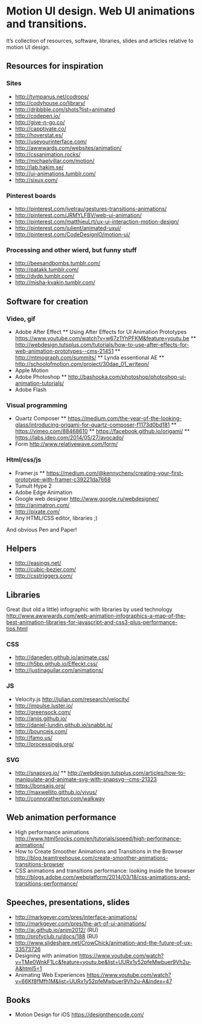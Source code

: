 # Motion UI design. Web UI animations and transitions.
It’s collection of resources, software, libraries, slides and articles relative to motion UI design.

## Resources for inspiration
### Sites
* http://tympanus.net/codrops/
* http://codyhouse.co/library/
* http://dribbble.com/shots?list=animated
* http://codepen.io/
* http://give-n-go.co/
* http://capptivate.co/
* http://hoverstat.es/
* http://useyourinterface.com/
* http://awwwards.com/websites/animation/
* http://cssanimation.rocks/
* http://michaelvillar.com/motion/
* http://lab.hakim.se/
* http://ui-animations.tumblr.com/
* http://sixux.com/

### Pinterest boards
* http://pinterest.com/jvetrau/gestures-transitions-animations/
* http://pinterest.com/JRMYLFBV/web-ui-animation/
* http://pinterest.com/matthieuLrt/ux-ui-interaction-motion-design/
* http://pinterest.com/julient/animated-uxui/
* http://pinterest.com/CodeDesignIO/motion-ui/

### Processing and other wierd, but funny stuff
* http://beesandbombs.tumblr.com/
* http://patakk.tumblr.com/
* http://dvdp.tumblr.com/
* http://misha-kvakin.tumblr.com/

## Software for creation
### Video, gif
* Adobe After Effect
** Using After Effects for UI Animation Prototypes https://www.youtube.com/watch?v=w67z1YhPFKM&feature=youtu.be
** http://webdesign.tutsplus.com/tutorials/how-to-use-after-effects-for-web-animation-prototypes--cms-21451
** http://mtmograph.com/summits/
** Lynda essentional AE
** http://schoolofmotion.com/project/30dae_01_writeon/
* Apple Motion
* Adobe Photoshop
** http://bashooka.com/photoshop/photoshop-ui-animation-tutorials/
* Adobe Flash

### Visual programming
* Quartz Composer
** https://medium.com/the-year-of-the-looking-glass/introducing-origami-for-quartz-composer-f1173d0bd181
** https://vimeo.com/88468610
** https://facebook.github.io/origami/
** https://labs.ideo.com/2014/05/27/avocado/
* Form http://www.relativewave.com/form/

### Html/css/js
* Framer.js
** https://medium.com/@kennycheny/creating-your-first-prototype-with-framer-c39221da7668
* Tumult Hype 2
* Adobe Edge Animation
* Google web designer http://www.google.ru/webdesigner/ 
* http://animatron.com/
* http://pixate.com/
* Any HTML/CSS editor, libraries ;)

And obvious Pen and Paper!

## Helpers
* http://easings.net/
* http://cubic-bezier.com/
* http://csstriggers.com/

## Libraries
Great (but old a little) infographic with libraries by used technology 
http://www.awwwards.com/web-animation-infographics-a-map-of-the-best-animation-libraries-for-javascript-and-css3-plus-performance-tips.html

### CSS
* http://daneden.github.io/animate.css/
* http://h5bp.github.io/Effeckt.css/
* http://justinaguilar.com/animations/

### JS
* Velocity.js http://julian.com/research/velocity/
* http://impulse.luster.io/
* http://greensock.com/
* http://anijs.github.io/
* http://daniel-lundin.github.io/snabbt.js/
* http://bouncejs.com/
* http://famo.us/
* http://processingjs.org/

### SVG
* http://snapsvg.io/
** http://webdesign.tutsplus.com/articles/how-to-manipulate-and-animate-svg-with-snapsvg--cms-21323
* https://bonsaijs.org/
* http://maxwellito.github.io/vivus/
* http://connoratherton.com/walkway

## Web animation performance
* High performance animations http://www.html5rocks.com/en/tutorials/speed/high-performance-animations/
* How to Create Smoother Animations and Transitions in the Browser
http://blog.teamtreehouse.com/create-smoother-animations-transitions-browser
* CSS animations and transitions performance: looking inside the browser http://blogs.adobe.com/webplatform/2014/03/18/css-animations-and-transitions-performance/

## Speeches, presentations, slides
* http://markgeyer.com/pres/interface-animations/
* http://markgeyer.com/pres/the-art-of-ui-animations/
* http://ai.github.io/anim2012/ (RU)
* http://profyclub.ru/docs/188 (RU)
* http://www.slideshare.net/CrowChick/animation-and-the-future-of-ux-33573726
* Designing with animation https://www.youtube.com/watch?v=TMe0WnkF1Lc&feature=youtu.be&list=UURx1y52pfeMwbuer9Vh2u-A&html5=1
* Animating Web Experiences https://www.youtube.com/watch?v=66Kf8fMfh1M&list=UURx1y52pfeMwbuer9Vh2u-A&index=47

## Books
* Motion Design for iOS https://designthencode.com/
